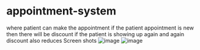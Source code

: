 # appointment-system
where patient can make the appointment if the patient appointment is new then there will be discount  if the patient is showing up again and again  discount also reduces 
Screen shots 
![image](https://github.com/user-attachments/assets/277e1477-95b0-404d-a661-33deb429799a)
![image](https://github.com/user-attachments/assets/e3ec5181-0d49-4d2b-9d6c-c0a91ba84245)

